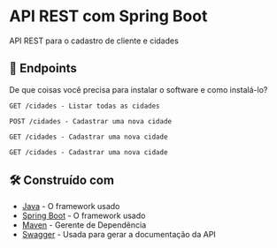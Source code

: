 # API REST com Spring Boot

API REST para o cadastro de cliente e cidades

## 🚀 Endpoints 

De que coisas você precisa para instalar o software e como instalá-lo?

```
GET /cidades - Listar todas as cidades
```
```
POST /cidades - Cadastrar uma nova cidade
```
```
GET /cidades - Cadastrar uma nova cidade
```
```
GET /cidades - Cadastrar uma nova cidade
```

## 🛠️ Construído com

* [Java](https://spring.io/projects/spring-boot) - O framework usado
* [Spring Boot](https://spring.io/projects/spring-boot) - O framework usado
* [Maven](https://maven.apache.org/) - Gerente de Dependência
* [Swagger](https://swagger.io/) - Usada para gerar a documentação da API
